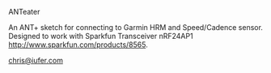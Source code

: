 ANTeater

An ANT+ sketch for connecting to Garmin HRM and Speed/Cadence sensor. Designed to work with Sparkfun Transceiver nRF24AP1 http://www.sparkfun.com/products/8565.

chris@iufer.com